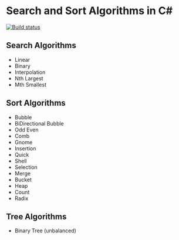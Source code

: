 # Search and Sort Algorithms in C#
[![Build status](https://ci.appveyor.com/api/projects/status/4h4juw98hqihovfy/branch/master?svg=true)](https://ci.appveyor.com/project/Mytsu/search-sort-cs/branch/master)
## Search Algorithms
- Linear 
- Binary 
- Interpolation 
- Nth Largest
- Mth Smallest

## Sort Algorithms
- Bubble
- BiDirectional Bubble
- Odd Even
- Comb 
- Gnome 
- Insertion 
- Quick 
- Shell 
- Selection
- Merge
- Bucket
- Heap
- Count
- Radix

## Tree Algorithms
- Binary Tree (unbalanced)
